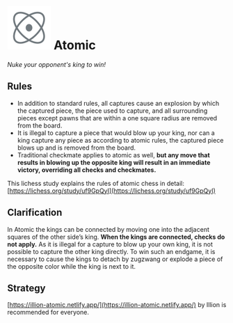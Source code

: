 # ![Atomic](https://github.com/gbtami/pychess-variants/blob/master/static/icons/Atomic.svg) Atomic

_Nuke your opponent's king to win!_

## Rules

* In addition to standard rules, all captures cause an explosion by which the captured piece, the piece used to capture, and all surrounding pieces except pawns that are within a one square radius are removed from the board.
* It is illegal to capture a piece that would blow up your king, nor can a king capture any piece as according to atomic rules, the captured piece blows up and is removed from the board.
* Traditional checkmate applies to atomic as well, **but any move that results in blowing up the opposite king will result in an immediate victory, overriding all checks and checkmates.**

This lichess study explains the rules of atomic chess in detail: [https://lichess.org/study/uf9GpQyI](https://lichess.org/study/uf9GpQyI)

## Clarification

In Atomic the kings can be connected by moving one into the adjacent squares of the other side’s king. **When the kings are connected, checks do not apply.** As it is illegal for a capture to blow up your own king, it is not possible to capture the other king directly. To win such an endgame, it is necessary to cause the kings to detach by zugzwang or explode a piece of the opposite color while the king is next to it.

## Strategy

[https://illion-atomic.netlify.app/](https://illion-atomic.netlify.app/) by Illion is recommended for everyone.
